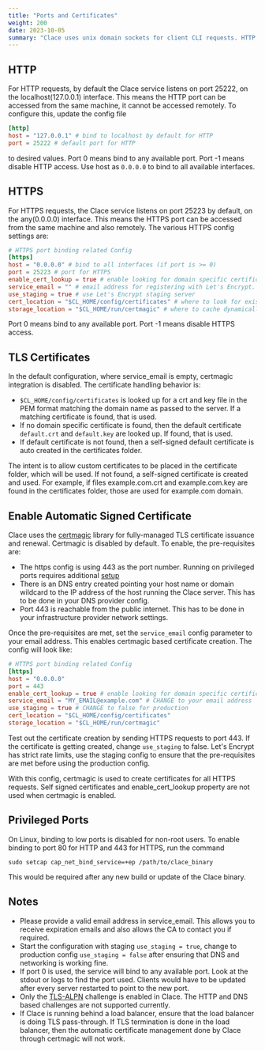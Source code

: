 ```yaml
---
title: "Ports and Certificates"
weight: 200
date: 2023-10-05
summary: "Clace uses unix domain sockets for client CLI requests. HTTP and HTTPS are used for application requests. Automatic signed certificate creation is supported for HTTPS."
---
```


## HTTP

For HTTP requests, by default the Clace service listens on port 25222, on the localhost(127.0.0.1) interface. This means the HTTP port can be accessed from the same machine, it cannot be accessed remotely. To configure this, update the config file

```toml
[http]
host = "127.0.0.1" # bind to localhost by default for HTTP
port = 25222 # default port for HTTP
```

to desired values. Port 0 means bind to any available port. Port -1 means disable HTTP access. Use host as `0.0.0.0` to bind to all available interfaces.

## HTTPS

For HTTPS requests, the Clace service listens on port 25223 by default, on the any(0.0.0.0) interface. This means the HTTPS port can be accessed from the same machine and also remotely. The various HTTPS config settings are:

```toml
# HTTPS port binding related Config
[https]
host = "0.0.0.0" # bind to all interfaces (if port is >= 0)
port = 25223 # port for HTTPS
enable_cert_lookup = true # enable looking for domain specific certificate files on disk
service_email = "" # email address for registering with Let's Encrypt. Set a value to enable automatic certs
use_staging = true # use Let's Encrypt staging server
cert_location = "$CL_HOME/config/certificates" # where to look for existing certificate files
storage_location = "$CL_HOME/run/certmagic" # where to cache dynamically created certificates

```

Port 0 means bind to any available port. Port -1 means disable HTTPS access.

## TLS Certificates

In the default configuration, where service_email is empty, certmagic integration is disabled. The certificate handling behavior is:

- `$CL_HOME/config/certificates` is looked up for a crt and key file in the PEM format matching the domain name as passed to the server. If a matching certificate is found, that is used.
- If no domain specific certificate is found, then the default certificate `default.crt` and `default.key` are looked up. If found, that is used.
- If default certificate is not found, then a self-signed default certificate is auto created in the certificates folder.

The intent is to allow custom certificates to be placed in the certificate folder, which will be used. If not found, a self-signed certificate is created and used. For example, if files example.com.crt and example.com.key are found in the certificates folder, those are used for example.com domain.

## Enable Automatic Signed Certificate

Clace uses the [certmagic](https://github.com/caddyserver/certmagic) library for fully-managed TLS certificate issuance and renewal. Certmagic is disabled by default. To enable, the pre-requisites are:

- The https config is using 443 as the port number. Running on privileged ports requires additional [setup](#privileged-ports)
- There is an DNS entry created pointing your host name or domain wildcard to the IP address of the host running the Clace server. This has to be done in your DNS provider config.
- Port 443 is reachable from the public internet. This has to be done in your infrastructure provider network settings.

Once the pre-requisites are met, set the `service_email` config parameter to your email address. This enables certmagic based certificate creation. The config will look like:

```toml
# HTTPS port binding related Config
[https]
host = "0.0.0.0"
port = 443
enable_cert_lookup = true # enable looking for domain specific certificate files on disk
service_email = "MY_EMAIL@example.com" # CHANGE to your email address
use_staging = true # CHANGE to false for production
cert_location = "$CL_HOME/config/certificates"
storage_location = "$CL_HOME/run/certmagic"
```

Test out the certificate creation by sending HTTPS requests to port 443. If the certificate is getting created, change `use_staging` to false. Let's Encrypt has strict rate limits, use the staging config to ensure that the pre-requisites are met before using the production config.

With this config, certmagic is used to create certificates for all HTTPS requests. Self signed certificates and enable_cert_lookup property are not used when certmagic is enabled.

## Privileged Ports

On Linux, binding to low ports is disabled for non-root users. To enable binding to port 80 for HTTP and 443 for HTTPS, run the command

```shell
sudo setcap cap_net_bind_service=+ep /path/to/clace_binary
```

This would be required after any new build or update of the Clace binary.

## Notes

- Please provide a valid email address in service_email. This allows you to receive expiration emails and also allows the CA to contact you if required.
- Start the configuration with staging `use_staging = true`, change to production config `use_staging = false` after ensuring that DNS and networking is working fine.
- If port 0 is used, the service will bind to any available port. Look at the stdout or logs to find the port used. Clients would have to be updated after every server restarted to point to the new port.
- Only the [TLS-ALPN](https://github.com/caddyserver/certmagic#tls-alpn-challenge) challenge is enabled in Clace. The HTTP and DNS based challenges are not supported currently.
- If Clace is running behind a load balancer, ensure that the load balancer is doing TLS pass-through. If TLS termination is done in the load balancer, then the automatic certificate management done by Clace through certmagic will not work.
